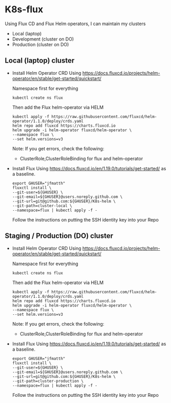 # K8s-flux
Using Flux CD and Flux Helm operators, I can maintain my clusters
- Local (laptop)
- Development (cluster on DO)
- Production (cluster on DO)

## Local (laptop) cluster

- Install Helm Operator CRD 
    Using https://docs.fluxcd.io/projects/helm-operator/en/stable/get-started/quickstart/

    Namespace first for everything
    ```
    kubectl create ns flux
    ```
    
    Then add the Flux helm-operator via HELM
    ```
    kubectl apply -f https://raw.githubusercontent.com/fluxcd/helm-operator/1.1.0/deploy/crds.yaml
    helm repo add fluxcd https://charts.fluxcd.io
    helm upgrade -i helm-operator fluxcd/helm-operator \
    --namespace flux \
    --set helm.versions=v3
    ```

    Note: If you get errors, check the following:
    * ClusterRole,ClusterRoleBinding for flux and helm-operator

    
- Install Flux
    Using https://docs.fluxcd.io/en/1.19.0/tutorials/get-started/ as a baseline.

    ```
    export GHUSER="jfmatth"
    fluxctl install \
    --git-user=${GHUSER} \
    --git-email=${GHUSER}@users.noreply.github.com \
    --git-url=git@github.com:${GHUSER}/K8s-helm \
    --git-path=cluster-local \
    --namespace=flux | kubectl apply -f -
    ```

    Follow the instructions on putting the SSH identity key into your Repo

## Staging / Production (DO) cluster

- Install Helm Operator CRD 
    Using https://docs.fluxcd.io/projects/helm-operator/en/stable/get-started/quickstart/

    Namespace first for everything
    ```
    kubectl create ns flux
    ```
    
    Then add the Flux helm-operator via HELM
    ```
    kubectl apply -f https://raw.githubusercontent.com/fluxcd/helm-operator/1.1.0/deploy/crds.yaml
    helm repo add fluxcd https://charts.fluxcd.io
    helm upgrade -i helm-operator fluxcd/helm-operator \
    --namespace flux \
    --set helm.versions=v3
    ```

    Note: If you get errors, check the following:
    * ClusterRole,ClusterRoleBinding for flux and helm-operator

    
- Install Flux
    Using https://docs.fluxcd.io/en/1.19.0/tutorials/get-started/ as a baseline.

    ```
    export GHUSER="jfmatth"
    fluxctl install \
    --git-user=${GHUSER} \
    --git-email=${GHUSER}@users.noreply.github.com \
    --git-url=git@github.com:${GHUSER}/K8s-helm \
    --git-path=cluster-production \
    --namespace=flux | kubectl apply -f -
    ```

    Follow the instructions on putting the SSH identity key into your Repo



